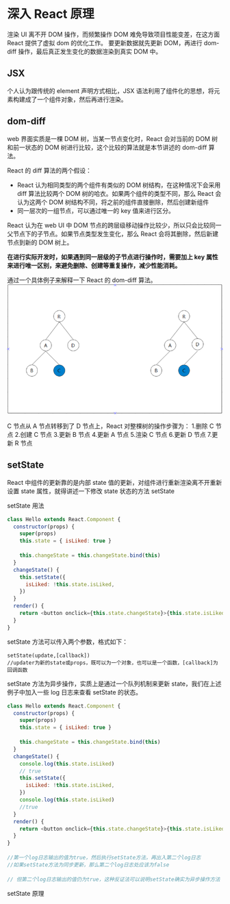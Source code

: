 # 深入 React 原理

渲染 UI 离不开 DOM 操作，而频繁操作 DOM 难免导致项目性能变差，在这方面 React 提供了虚拟 dom 的优化工作。
要更新数据就先更新 DOM，再进行 dom-diff 操作，最后真正发生变化的数据渲染到真实 DOM 中。

## JSX

个人认为跟传统的 element 声明方式相比，JSX 语法利用了组件化的思想，将元素构建成了一个组件对象，然后再进行渲染。

## dom-diff

web 界面实质是一棵 DOM 树，当某一节点变化时，React 会对当前的 DOM 树和前一状态的 DOM 树进行比较，这个比较的算法就是本节讲述的 dom-diff 算法。

React 的 diff 算法的两个假设：

- React 认为相同类型的两个组件有类似的 DOM 树结构，在这种情况下会采用 diff 算法比较两个 DOM 树的哈衣。如果两个组件的类型不同，那么 React 会认为这两个 DOM 树结构不同，将之前的组件直接删除，然后创建新组件
- 同一层次的一组节点，可以通过唯一的 key 值来进行区分。

React 认为在 web UI 中 DOM 节点的跨层级移动操作比较少，所以只会比较同一父节点下的子节点。如果节点类型发生变化，那么 React 会将其删除，然后新建节点到新的 DOM 树上。

**在进行实际开发时，如果遇到同一层级的子节点进行操作时，需要加上 key 属性来进行唯一区别，来避免删除、创建等重复操作，减少性能消耗。**

通过一个具体例子来解释一下 React 的 dom-diff 算法。
![image](DOM树节点变化.jpg)

C 节点从 A 节点转移到了 D 节点上，React 对整棵树的操作步骤为： 1.删除 C 节点 2.创建 C 节点 3.更新 B 节点 4.更新 A 节点 5.渲染 C 节点 6.更新 D 节点 7.更新 R 节点

## setState

React 中组件的更新靠的是内部 state 值的更新，对组件进行重新渲染离不开重新设置 state 属性，就得讲述一下修改 state 状态的方法 setState

setState 用法

```javascript
class Hello extends React.Component {
  constructor(props) {
    super(props)
    this.state = { isLiked: true }

    this.changeState = this.changeState.bind(this)
  }
  changeState() {
    this.setState({
      isLiked: !this.state.isLiked,
    })
  }
  render() {
    return <button onclick={this.state.changeState}>{this.state.isLiked ? '点赞' : '取消'}</button>
  }
}
```

setState 方法可以传入两个参数，格式如下：

```
setState(update,[callback])
//updater为新的state或props，既可以为一个对象，也可以是一个函数，[callback]为回调函数
```

setState 方法为异步操作，实质上是通过一个队列机制来更新 state，我们在上述例子中加入一些 log 日志来查看 setState 的状态。

```javascript
class Hello extends React.Component {
  constructor(props) {
    super(props)
    this.state = { isLiked: true }

    this.changeState = this.changeState.bind(this)
  }
  changeState() {
    console.log(this.state.isLiked)
    // true
    this.setState({
      isLiked: !this.state.isLiked,
    })
    console.log(this.state.isLiked)
    //true
  }
  render() {
    return <button onclick={this.state.changeState}>{this.state.isLiked ? '点赞' : '取消'}</button>
  }
}

//第一个log日志输出的值为true，然后执行setState方法，再出入第二个log日志
//如果setState方法为同步更新，那么第二个log日志处应该为false

// 但第二个log日志输出的值仍为true，这种反证法可以说明setState确实为异步操作方法
```

setState 原理
